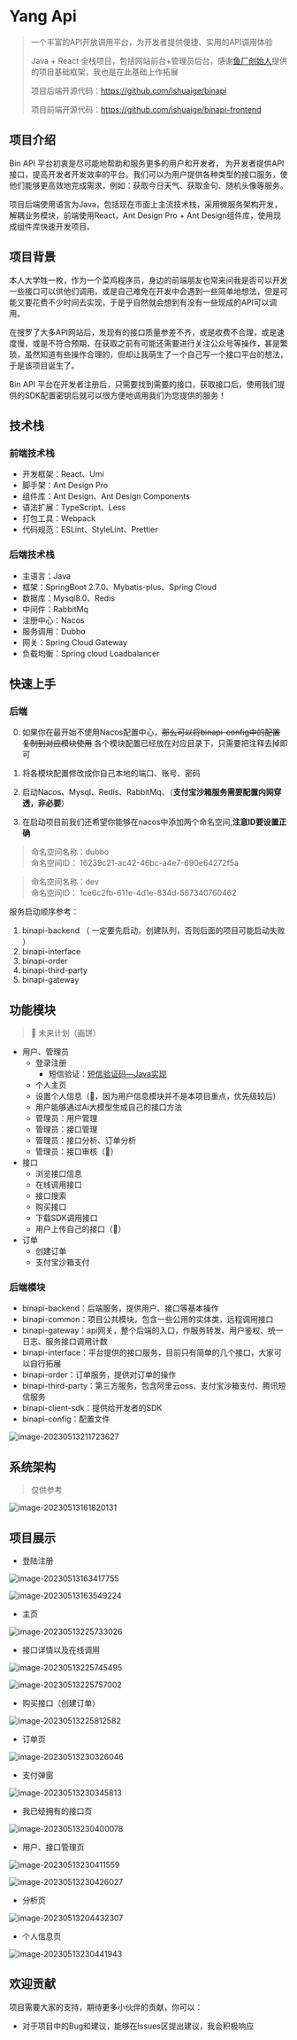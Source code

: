 # Yang Api

> 一个丰富的API开放调用平台，为开发者提供便捷、实用的API调用体验
>
> Java + React 全栈项目，包括网站前台+管理员后台，感谢[鱼厂创始人](https://github.com/liyupi)提供的项目基础框架，我也是在此基础上作拓展
>
> 项目后端开源代码：https://github.com/ishuaige/binapi
>
> 项目前端开源代码：https://github.com/ishuaige/binapi-frontend

## 项目介绍

Bin API 平台初衷是尽可能地帮助和服务更多的用户和开发者， 为开发者提供API接口，提高开发者开发效率的平台。我们可以为用户提供各种类型的接口服务，使他们能够更高效地完成需求，例如：获取今日天气、获取金句、随机头像等服务。

项目后端使用语言为Java，包括现在市面上主流技术栈，采用微服务架构开发，解耦业务模块，前端使用React，Ant Design Pro + Ant Design组件库，使用现成组件库快速开发项目。

## 项目背景

本人大学牲一枚，作为一个菜鸡程序员，身边的前端朋友也常来问我是否可以开发一些接口可以供他们调用，或是自己难免在开发中会遇到一些简单地想法，但是可能又要花费不少时间去实现，于是乎自然就会想到有没有一些现成的API可以调用。

在搜罗了大多API网站后，发现有的接口质量参差不齐，或是收费不合理，或是速度慢，或是不符合预期，在获取之前有可能还需要进行关注公众号等操作，甚是繁琐，虽然知道有些操作合理的，但却让我萌生了一个自己写一个接口平台的想法，于是该项目诞生了。

Bin API 平台在开发者注册后，只需要找到需要的接口，获取接口后，使用我们提供的SDK配置密钥后就可以很方便地调用我们为您提供的服务！

## 技术栈

### 前端技术栈

- 开发框架：React、Umi
- 脚手架：Ant Design Pro
- 组件库：Ant Design、Ant Design Components
- 语法扩展：TypeScript、Less
- 打包工具：Webpack
- 代码规范：ESLint、StyleLint、Prettier

### 后端技术栈

* 主语言：Java
* 框架：SpringBoot 2.7.0、Mybatis-plus、Spring Cloud
* 数据库：Mysql8.0、Redis
* 中间件：RabbitMq
* 注册中心：Nacos
* 服务调用：Dubbo
* 网关：Spring Cloud  Gateway
* 负载均衡：Spring cloud Loadbalancer

## 快速上手

### 后端

0. 如果你在最开始不使用Nacos配置中心，~~那么可以将binapi-config中的配置复制到对应模块使用~~ 各个模块配置已经放在对应目录下，只需要把注释去掉即可

1. 将各模块配置修改成你自己本地的端口、账号、密码

2. 启动Nacos、Mysql、Redis、RabbitMq、（**支付宝沙箱服务需要配置内网穿透，非必要**）
3. 在启动项目前我们还希望你能够在nacos中添加两个命名空间,**注意ID要设置正确**

> 命名空间名称：dubbo  
命名空间ID： 16239c21-ac42-46bc-a4e7-690e64272f5a

> 命名空间名称：dev  
命名空间ID： 1ce6c2fb-611e-4d1e-834d-567340760462


服务启动顺序参考：

1. binapi-backend （ 一定要先启动，创建队列，否则后面的项目可能启动失败 ）
2. binapi-interface
3. binapi-order
4. binapi-third-party
5. binapi-gateway

## 功能模块

> 🚀 未来计划（画饼）

* 用户、管理员
  * 登录注册
    * 短信验证：[短信验证码—Java实现](https://blog.csdn.net/idogbin/article/details/130444691)
  * 个人主页
  * 设置个人信息（🚀，因为用户信息模块并不是本项目重点，优先级较后）
  * 用户能够通过Ai大模型生成自己的接口方法
  * 管理员：用户管理
  * 管理员：接口管理
  * 管理员：接口分析、订单分析
  * 管理员：接口审核（🚀）
* 接口
  * 浏览接口信息
  * 在线调用接口
  * 接口搜索
  * 购买接口
  * 下载SDK调用接口
  * 用户上传自己的接口（🚀）
* 订单
  * 创建订单
  * 支付宝沙箱支付

### 后端模块

* binapi-backend：后端服务，提供用户、接口等基本操作
* binapi-common：项目公共模块，包含一些公用的实体类，远程调用接口
* binapi-gateway：api网关，整个后端的入口，作服务转发、用户鉴权、统一日志、服务接口调用计数
* binapi-interface：平台提供的接口服务，目前只有简单的几个接口，大家可以自行拓展
* binapi-order：订单服务，提供对订单的操作
* binapi-third-party：第三方服务，包含阿里云oss、支付宝沙箱支付、腾讯短信服务
* binapi-client-sdk：提供给开发者的SDK
* binapi-config：配置文件

![image-20230513211723627](https://niumapicgo.oss-cn-beijing.aliyuncs.com/images/image-20230513211723627.png)

## 系统架构

> 仅供参考

![image-20230513161820131](https://niumapicgo.oss-cn-beijing.aliyuncs.com/images/image-20230513161820131.png)

## 项目展示

* 登陆注册

![image-20230513163417755](https://niumapicgo.oss-cn-beijing.aliyuncs.com/images/image-20230513163417755.png)

![image-20230513163549224](https://niumapicgo.oss-cn-beijing.aliyuncs.com/images/image-20230513163549224.png)

* 主页

![image-20230513225733026](https://niumapicgo.oss-cn-beijing.aliyuncs.com/images/image-20230513225733026.png)

* 接口详情以及在线调用

![image-20230513225745495](https://niumapicgo.oss-cn-beijing.aliyuncs.com/images/image-20230513225745495.png)



![image-20230513225757002](https://niumapicgo.oss-cn-beijing.aliyuncs.com/images/image-20230513225757002.png)

* 购买接口（创建订单）

![image-20230513225812582](https://niumapicgo.oss-cn-beijing.aliyuncs.com/images/image-20230513225812582.png)

* 订单页

![image-20230513230326046](https://niumapicgo.oss-cn-beijing.aliyuncs.com/images/image-20230513230326046.png)

* 支付弹窗

![image-20230513230345813](https://niumapicgo.oss-cn-beijing.aliyuncs.com/images/image-20230513230345813.png)

* 我已经拥有的接口页

![image-20230513230400078](https://niumapicgo.oss-cn-beijing.aliyuncs.com/images/image-20230513230400078.png)

* 用户、接口管理页

![image-20230513230411559](https://niumapicgo.oss-cn-beijing.aliyuncs.com/images/image-20230513230411559.png)

![image-20230513230426027](https://niumapicgo.oss-cn-beijing.aliyuncs.com/images/image-20230513230426027.png)

* 分析页

![image-20230513204432307](https://niumapicgo.oss-cn-beijing.aliyuncs.com/images/image-20230513204432307.png)

* 个人信息页

![image-20230513230441943](https://niumapicgo.oss-cn-beijing.aliyuncs.com/images/image-20230513230441943.png)

## 欢迎贡献

项目需要大家的支持，期待更多小伙伴的贡献，你可以：

* 对于项目中的Bug和建议，能够在Issues区提出建议，我会积极响应